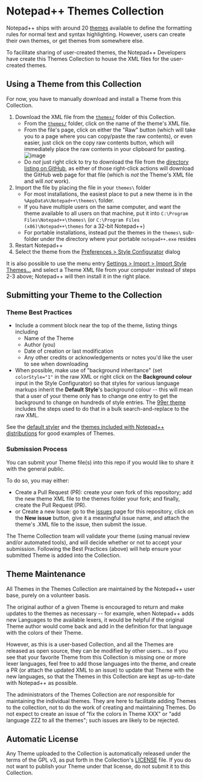 # Notepad++ Themes Collection

Notepad++ ships with around 20 [themes](https://npp-user-manual.org/docs/themes/) available to define the formatting rules for normal text and syntax highlighting. However, users can create their own themes, or get themes from somewhere else.

To facilitate sharing of user-created themes, the Notepad++ Developers have create this Themes Collection to house the XML files for the user-created themes.

## Using a Theme from this Collection

For now, you have to manually download and install a Theme from this Collection.

1. Download the XML file from the [`themes/`](./themes) folder of this Collection.
   - From the [`themes/`](./themes) folder, click on the name of the theme's XML file.
   - From the file's page, click on either the "Raw" button (which will take you to a page where you can copy/paste the raw contents), or even easier, just click on the copy raw contents button, which will immediately place the raw contents in your clipboard for pasting.
       ![image](https://user-images.githubusercontent.com/17455758/188165490-c27c8931-03b7-4012-89a5-506ca650c276.png)
   - Do _not_ just right click to try to download the file from the [directory listing on GitHub](./themes), as either of those right-click actions will download the GitHub web page for that file (which is _not_ the Theme's XML file and will _not_ work).
2. Import the file by placing the file in your `themes\` folder
    - For most installations, the easiest place to put a new theme is in the `%AppData%\Notepad++\themes\` folder.
    - If you have multiple users on the same computer, and want the theme available to all users on that machine, put it into `C:\Program Files\Notepad++\themes\` (or `C:\Program Files (x86)\Notepad++\themes` for a 32-bit Notepad++)
    - For portable installations, instead put the themes in the `themes\` sub-folder under the directory where your portable `notepad++.exe` resides
3. Restart Notepad++
4. Select the theme from the [Preferences > Style Configurator](https://npp-user-manual.org/docs/preferences/#style-configurator) dialog

It is also possible to use the menu entry [Settings > Import > Import Style Themes...](https://npp-user-manual.org/docs/preferences/#other-settings-menu-entries) and select a Theme XML file from your computer instead of steps 2-3 above; Notepad++ will then install it in the right place.

## Submitting your Theme to the Collection

### Theme Best Practices

- Include a comment block near the top of the theme, listing things including
   - Name of the Theme
   - Author (you)
   - Date of creation or last modification
   - Any other credits or acknowledgements or notes you'd like the user to see when downloading
- When possible, make use of "background inheritance" (set `colorStyle="1"` in the raw XML or right click on the **Background colour** input in the Style Configurator) so that styles for various language markups inherit the **Default Style**'s background colour -- this will mean that a user of your theme only has to change one entry to get the background to change on hundreds of style entries.  The [99er theme](https://github.com/notepad-plus-plus/nppThemes/blob/main/themes/99er.xml) includes the steps used to do that in a bulk search-and-replace to the raw XML.

See the [default styler](https://github.com/notepad-plus-plus/notepad-plus-plus/blob/master/PowerEditor/src/stylers.model.xml) and the [themes included with Notepad++ distributions](https://github.com/notepad-plus-plus/notepad-plus-plus/tree/master/PowerEditor/installer/themes) for good examples of Themes.

### Submission Process

You can submit your Theme file(s) into this repo if you would like to share it with the general public.  

To do so, you may either:
- Create a Pull Request (PR): create your own fork of this repository; add the new theme XML file to the themes folder your fork; and finally, create the Pull Request (PR).
- or Create a new Issue: go to the [issues](../../issues) page for this repository, click on the **New issue** button, give it a meaningful issue name, and attach the theme's .XML file to the issue, then submit the issue.

The Theme Collection team will validate your theme (using manual review and/or automated tools), and will decide whether or not to accept your submission.  Following the Best Practices (above) will help ensure your submitted Theme is added into the Collection.

## Theme Maintenance

All Themes in the Themes Collection are maintained by the Notepad++ user base, purely on a volunteer basis.

The original author of a given Theme is encouraged to return and make updates to the themes as necessary -- for example, when Notepad++ adds new Languages to the available lexers, it would be helpful if the original Theme author would come back and add in the definition for that language with the colors of their Theme.

However, as this is a user-based Collection, and all the Themes are released as open source, they can be modified by other users... so if you see that your favorite Theme from this Collection is missing one or more lexer languages, feel free to add those languages into the theme, and create a PR (or attach the updated XML to an issue) to update that Theme with the new languages, so that the Themes in this Collection are kept as up-to-date with Notepad++ as possible.

The administrators of the Themes Collection are _not_ responsible for maintaining the individual themes.  They are here to facilitate adding Themes to the collection, not to do the work of creating and maintaining Themes.  Do not expect to create an issue of "fix the colors in Theme XXX" or "add language ZZZ to all the themes"; such issues are likely to be rejected.

## Automatic License

Any Theme uploaded to the Collection is automatically released under the terms of the GPL v3, as put forth in the Collection's [LICENSE](./LICENSE) file.  If you do not want to publish your Theme under that license, do not submit it to this Collection.
